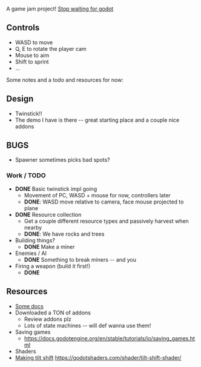 A game jam project! [Stop waiting for godot](https://itch.io/jam/stop-waiting-for-godot)

## Controls
- WASD to move
- Q, E to rotate the player cam
- Mouse to aim
- Shift to sprint
- ...

Some notes and a todo and resources for now:

## Design
- Twinstick!!
- The demo I have is there -- great starting place and a couple nice addons

## BUGS
- Spawner sometimes picks bad spots?

### Work / TODO
- **DONE** Basic twinstick impl going
  - Movement of PC, WASD + mouse for now, controllers later
  - **DONE**: WASD move relative to camera, face mouse projected to plane
- **DONE** Resource collection
  - Get a couple different resource types and passively harvest when nearby
  - **DONE**: We have rocks and trees
- Building things?
  - **DONE** Make a miner
- Enemies / AI
  - **DONE** Something to break miners -- and you
- Firing a weapon (build it first!)
  - **DONE**


## Resources
- [Some docs](https://docs.godotengine.org/en/stable/tutorials/physics/rigid_body.html)
- Downloaded a TON of addons
  - Review addons plz
  - Lots of state machines -- will def wanna use them!
- Saving games
  - https://docs.godotengine.org/en/stable/tutorials/io/saving_games.html
-	Shaders
- [Making tilt shift](https://www.youtube.com/watch?v=TZxsssoLwM8) https://godotshaders.com/shader/tilt-shift-shader/
